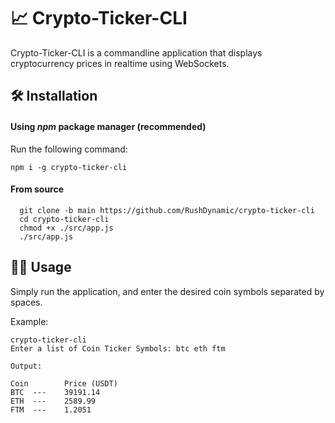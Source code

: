 # 📈 Crypto-Ticker-CLI 
Crypto-Ticker-CLI is a commandline application that displays cryptocurrency prices in realtime using WebSockets. 

## 🛠 Installation
#### Using *npm* package manager (recommended)
Run the following command:

```
npm i -g crypto-ticker-cli
```

#### From source
```
  git clone -b main https://github.com/RushDynamic/crypto-ticker-cli
  cd crypto-ticker-cli
  chmod +x ./src/app.js
  ./src/app.js
```

## 👨‍💻 Usage
Simply run the application, and enter the desired coin symbols separated by spaces.

Example:
```
crypto-ticker-cli
Enter a list of Coin Ticker Symbols: btc eth ftm

Output:

Coin		Price (USDT)
BTC	 --- 	39191.14
ETH	 --- 	2589.99
FTM	 --- 	1.2051
```
